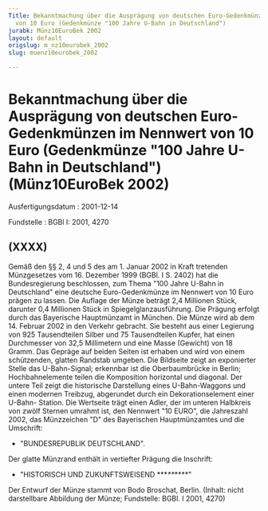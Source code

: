 ```yaml
---
Title: Bekanntmachung über die Ausprägung von deutschen Euro-Gedenkmünzen im Nennwert
  von 10 Euro (Gedenkmünze "100 Jahre U-Bahn in Deutschland")
jurabk: Münz10EuroBek 2002
layout: default
origslug: m_nz10eurobek_2002
slug: muenz10eurobek_2002

---
```


# Bekanntmachung über die Ausprägung von deutschen Euro-Gedenkmünzen im Nennwert von 10 Euro (Gedenkmünze "100 Jahre U-Bahn in Deutschland") (Münz10EuroBek 2002)

Ausfertigungsdatum
:   2001-12-14

Fundstelle
:   BGBl I: 2001, 4270

## (XXXX)

Gemäß den §§ 2, 4 und 5 des am 1. Januar 2002 in Kraft tretenden
Münzgesetzes vom 16. Dezember 1999 (BGBl. I S. 2402) hat die
Bundesregierung beschlossen, zum Thema "100 Jahre U-Bahn in
Deutschland" eine deutsche Euro-Gedenkmünze im Nennwert von 10 Euro
prägen zu lassen.
Die Auflage der Münze beträgt 2,4 Millionen Stück, darunter 0,4
Millionen Stück in Spiegelglanzausführung. Die Prägung erfolgt durch
das Bayerische Hauptmünzamt in München.
Die Münze wird ab dem 14. Februar 2002 in den Verkehr gebracht. Sie
besteht aus einer Legierung von 925 Tausendteilen Silber und 75
Tausendteilen Kupfer, hat einen Durchmesser von 32,5 Millimetern und
eine Masse (Gewicht) von 18 Gramm. Das Gepräge auf beiden Seiten ist
erhaben und wird von einem schützenden, glatten Randstab umgeben.
Die Bildseite zeigt an exponierter Stelle das U-Bahn-Signal; erkennbar
ist die Oberbaumbrücke in Berlin; Hochbahnelemente teilen die
Komposition horizontal und diagonal. Der untere Teil zeigt die
historische Darstellung eines U-Bahn-Waggons und einen modernen
Treibzug, abgerundet durch ein Dekorationselement einer U-Bahn-
Station.
Die Wertseite trägt einen Adler, der im unteren Halbkreis von zwölf
Sternen umrahmt ist, den Nennwert "10 EURO", die Jahreszahl 2002, das
Münzzeichen "D" des Bayerischen Hauptmünzamtes und die Umschrift:

*   "BUNDESREPUBLIK DEUTSCHLAND".



Der glatte Münzrand enthält in vertiefter Prägung die Inschrift:

*   "HISTORISCH UND ZUKUNFTSWEISEND
    \*\*\**\*\**\*\*\*\*"




Der Entwurf der Münze stammt von Bodo Broschat, Berlin.
(Inhalt: nicht darstellbare Abbildung der Münze;
Fundstelle: BGBl. I 2001, 4270)

